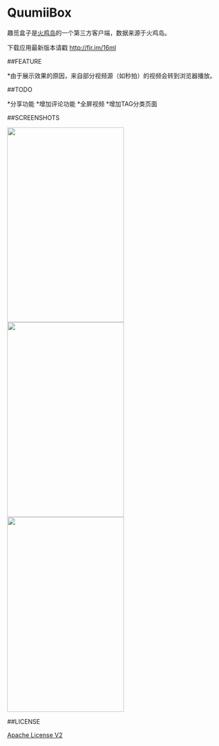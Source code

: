 # QuumiiBox

趣觅盒子是[火鸡岛](http://www.huojidao.com)的一个第三方客户端，数据来源于火鸡岛。

下载应用最新版本请戳 http://fir.im/16ml

##FEATURE

*由于展示效果的原因，来自部分视频源（如秒拍）的视频会转到浏览器播放。

##TODO

*分享功能
*增加评论功能
*全屏视频
*增加TAG分类页面

##SCREENSHOTS

<img src="https://raw.githubusercontent.com/garywzh/QuumiiBox/master/screenshots/home.jpg" width="270" height="450"/>
<img src="https://raw.githubusercontent.com/garywzh/QuumiiBox/master/screenshots/drawer.jpg" width="270" height="450"/>
<img src="https://raw.githubusercontent.com/garywzh/QuumiiBox/master/screenshots/detail.jpg" width="270" height="450"/>

##LICENSE

[Apache License V2](/LICENSE)
